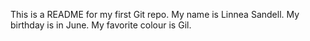 This is a README for my first Git repo.
My name is Linnea Sandell.
My birthday is in June.
My favorite colour is Gil.
